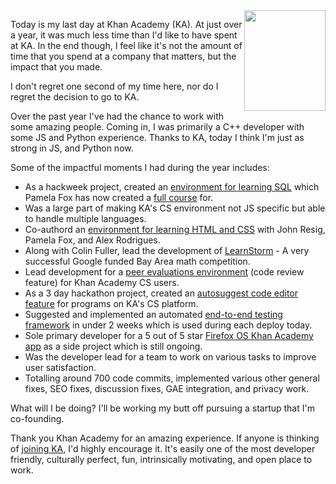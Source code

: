 <img width="130" height="161" src="/static/img/blogpost_164/KA.png" style="float:right; margin-bottom: 5px">

Today is my last day at Khan Academy (KA). At just over a year, it was much less time than I'd like to have spent at KA.  In the end though, I feel like it's not the amount of time that you spend at a company that matters, but the impact that you made.

I don't regret one second of my time here, nor do I regret the decision to go to KA.

Over the past year I've had the chance to work with some amazing people.
Coming in, I was primarily a C++ developer with some JS and Python experience.
Thanks to KA, today I think I'm just as strong in JS, and Python now.

Some of the impactful moments I had during the year includes:

- As a hackweek project, created an [environment for learning SQL](/blog/id/168/sql-on-khan-academy-enabled-by-sqlite-sqljs-asmjs-and-emscripten/) which Pamela Fox has now created a [full course](https://www.khanacademy.org/computing/computer-programming/sql) for.
- Was a large part of making KA's CS environment not JS specific but able to handle multiple languages.
- Co-authord an [environment for learning HTML and CSS](https://www.khanacademy.org/about/blog/post/103147672575/learn-how-to-make-webpages-with-html-css-on-khan) with John Resig, Pamela Fox, and Alex Rodrigues.
- Along with Colin Fuller, lead the development of [LearnStorm](http://www.khanacademy.org/learnstorm) - A very successful Google funded Bay Area math competition.
- Lead development for a [peer evaluations environment](/blog/id/165/peer-evaluations-for-coding-projects-on-khan-academy/) (code review feature) for Khan Academy CS users.
- As a 3 day hackathon project, created an [autosuggest code editor feature](/blog/id/166/making-programming-easier-on-khan-academy---2014-hackathon-project/) for programs on KA's CS platform.
- Suggested and implemented an automated [end-to-end testing framework](/blog/id/167/automated-end-to-end-testing-at-khan-academy-using-gecko/) in under 2 weeks which is used during each deploy today.
- Sole primary developer for a 5 out of 5 star [Firefox OS Khan Academy app](/blog/id/169/developing-and-releasing-the-khan-academy-firefox-os-app/) as a side project which is still ongoing.
- Was the developer lead for a team to work on various tasks to improve user satisfaction.
- Totalling around 700 code commits, implemented various other general fixes, SEO fixes, discussion fixes, GAE integration, and privacy work.

What will I be doing? I'll be working my butt off pursuing a startup that I'm co-founding.

Thank you Khan Academy for an amazing experience. If anyone is thinking of [joining KA](https://www.khanacademy.org/careers), I'd highly encourage it. It's easily one of the most developer friendly, culturally perfect, fun, intrinsically motivating, and open place to work.
